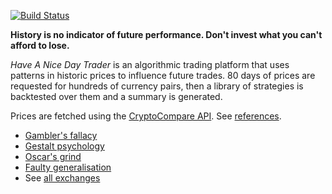 [![Build Status](https://travis-ci.org/deanturpin/handt.svg?branch=master)](https://travis-ci.org/deanturpin/handt)

**History is no indicator of future performance. Don't invest what you can't
afford to lose.**

*Have A Nice Day Trader* is an algorithmic trading platform that uses patterns
in historic prices to influence future trades. 80 days of prices are requested
for hundreds of currency pairs, then a library of strategies is backtested over
them and a summary is generated.

Prices are fetched using the [CryptoCompare
API](https://min-api.cryptocompare.com/). See [references](refs.md). 

- [Gambler's fallacy](https://en.wikipedia.org/wiki/Gambler%27s_fallacy)
- [Gestalt psychology](https://en.wikipedia.org/wiki/Gestalt_psychology)
- [Oscar's grind](https://en.wikipedia.org/wiki/Oscar%27s_grind)
- [Faulty generalisation](https://en.wikipedia.org/wiki/Faulty_generalization)
- See [all exchanges](https://min-api.cryptocompare.com/data/all/exchanges)
